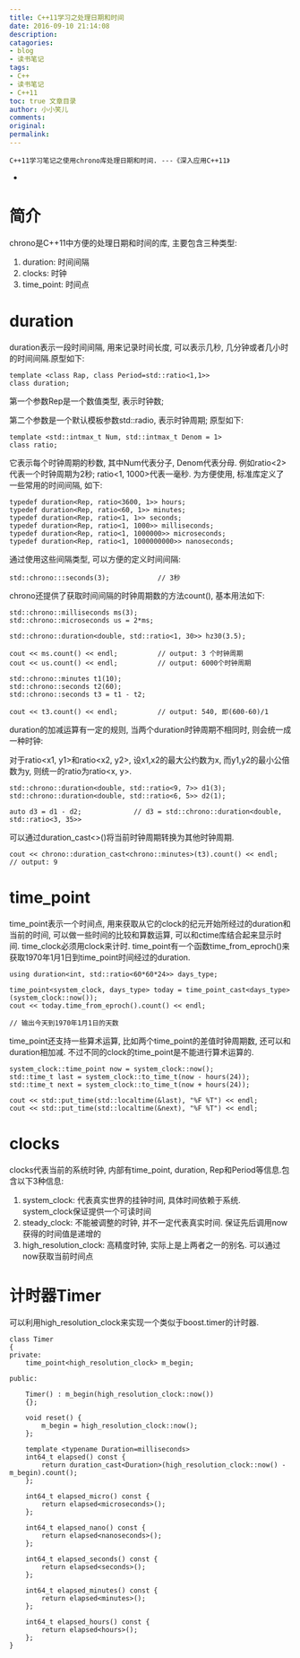 ```yaml
---
title: C++11学习之处理日期和时间
date: 2016-09-10 21:14:08
description: 
catagories:
- blog
- 读书笔记
tags:
- C++
- 读书笔记
- C++11 
toc: true 文章目录
author: 小小笑儿
comments:
original:
permalink:
---
```

    C++11学习笔记之使用chrono库处理日期和时间. ---《深入应用C++11》
+ <!-- more -->

# 简介
chrono是C++11中方便的处理日期和时间的库, 主要包含三种类型: 

1. duration: 时间间隔
2. clocks: 时钟
3. time\_point: 时间点

# duration
duration表示一段时间间隔, 用来记录时间长度, 可以表示几秒, 几分钟或者几小时的时间间隔.原型如下:

    template <class Rap, class Period=std::ratio<1,1>>
    class duration;
    
第一个参数Rep是一个数值类型, 表示时钟数;

第二个参数是一个默认模板参数std::radio, 表示时钟周期; 原型如下:

    template <std::intmax_t Num, std::intmax_t Denom = 1>
    class ratio;
    
它表示每个时钟周期的秒数, 其中Num代表分子, Denom代表分母. 例如ratio<2>代表一个时钟周期为2秒;
ratio<1, 1000>代表一毫秒. 为方便使用, 标准库定义了一些常用的时间间隔, 如下:

    typedef duration<Rep, ratio<3600, 1>> hours;
    typedef duration<Rep, ratio<60, 1>> minutes;
    typedef duration<Rep, ratio<1, 1>> seconds;
    typedef duration<Rep, ratio<1, 1000>> milliseconds;
    typedef duration<Rep, ratio<1, 1000000>> microseconds;
    typedef duration<Rep, ratio<1, 1000000000>> nanoseconds;

通过使用这些间隔类型, 可以方便的定义时间间隔:

    std::chrono:::seconds(3);            // 3秒
    
chrono还提供了获取时间间隔的时钟周期数的方法count(), 基本用法如下:

    std::chrono::milliseconds ms(3);
    std::chrono::microseconds us = 2*ms;
    
    std::chrono::duration<double, std::ratio<1, 30>> hz30(3.5);
    
    cout << ms.count() << endl;          // output: 3 个时钟周期
    cout << us.count() << endl;          // output: 6000个时钟周期

    std::chrono::minutes t1(10);
    std::chrono::seconds t2(60);
    std::chrono::seconds t3 = t1 - t2;
    
    cout << t3.count() << endl;          // output: 540, 即(600-60)/1
    
duration的加减运算有一定的规则, 当两个duration时钟周期不相同时, 则会统一成一种时钟:

对于ratio<x1, y1>和ratio<x2, y2>, 设x1,x2的最大公约数为x, 而y1,y2的最小公倍数为y,
则统一的ratio为ratio<x, y>.

    std::chrono::duration<double, std::ratio<9, 7>> d1(3);
    std::chrono::duration<double, std::ratio<6, 5>> d2(1);

    auto d3 = d1 - d2;             // d3 = std::chrono::duration<double, std::ratio<3, 35>>

可以通过duration\_cast<>()将当前时钟周期转换为其他时钟周期.

    cout << chrono::duration_cast<chrono::minutes>(t3).count() << endl;
    // output: 9

# time_point

time\_point表示一个时间点, 用来获取从它的clock的纪元开始所经过的duration和当前的时间, 
可以做一些时间的比较和算数运算, 可以和ctime库结合起来显示时间. time\_clock必须用clock来计时.
time\_point有一个函数time\_from\_eproch()来获取1970年1月1日到time\_point时间经过的duration.

    using duration<int, std::ratio<60*60*24>> days_type;
    
    time_point<system_clock, days_type> today = time_point_cast<days_type>(system_clock::now());
    cout << today.time_from_eproch().count() << endl;
    
    // 输出今天到1970年1月1日的天数
    
time\_point还支持一些算术运算, 比如两个time\_point的差值时钟周期数, 
还可以和duration相加减. 不过不同的clock的time\_point是不能进行算术运算的.

    system_clock::time_point now = system_clock::now();
    std::time_t last = system_clock::to_time_t(now - hours(24));
    std::time_t next = system_clock::to_time_t(now + hours(24));

    cout << std::put_time(std::localtime(&last), "%F %T") << endl;
    cout << std::put_time(std::localtime(&next), "%F %T") << endl;

# clocks
clocks代表当前的系统时钟, 内部有time\_point, duration, Rep和Period等信息.包含以下3种信息:

1. system_clock: 代表真实世界的挂钟时间, 具体时间依赖于系统. system_clock保证提供一个可读时间
2. steady_clock: 不能被调整的时钟, 并不一定代表真实时间. 保证先后调用now获得的时间值是递增的
3. high_resolution_clock: 高精度时钟, 实际上是上两者之一的别名. 可以通过now获取当前时间点

# 计时器Timer
可以利用high\_resolution\_clock来实现一个类似于boost.timer的计时器.

    class Timer
    {
    private:
        time_point<high_resolution_clock> m_begin;
        
    public:
    
        Timer() : m_begin(high_resolution_clock::now())
        {};
        
        void reset() {
            m_begin = high_resolution_clock::now();
        };
        
        template <typename Duration=milliseconds>
        int64_t elapsed() const {
            return duration_cast<Duration>(high_resolution_clock::now() - m_begin).count();
        };
   
        int64_t elapsed_micro() const {
            return elapsed<microseconds>();
        };
        
        int64_t elapsed_nano() const {
            return elapsed<nanoseconds>();
        };
        
        int64_t elapsed_seconds() const {
            return elapsed<seconds>();
        };
        
        int64_t elapsed_minutes() const {
            return elapsed<minutes>();
        };
        
        int64_t elapsed_hours() const {
            return elapsed<hours>();
        };
    }
